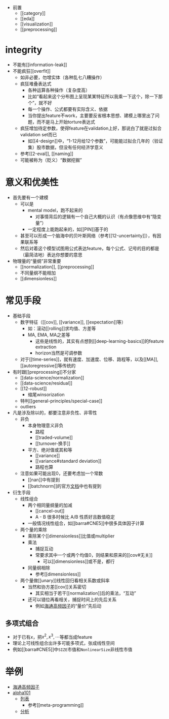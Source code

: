 - 前置
  - [[category]]
  - [[eda]]
  - [[visualization]]
  - [[preprocessing]]
# integrity
- 不能有[[information-leak]]
- 不能疯狂[[overfit]]
  - 如非必要，勿增实体（各种乱七八糟操作）
  - 疯狂堆叠表达式
    - 各种运算各种操作（复杂度高）
    - 比如“看起来这个分布图上呈现某某特征所以我乘一下这个，除一下那个”，就不好
    - 每一个操作、公式都要有实际含义、依据
    - 当你提出feature不work，主要要反省根本思想、建模上哪里出了问题，而不是马上开始torture表达式
  - 疯狂增加待定参数，使得feature在validation上好，那说白了就是过拟合validation set而已
    - 如[[4-design]]中，“1-12月给12个参数”，可能能过拟合几年的（验证集）股市数据，但没有任何经济学意义
  - 参考[[2-eval]], [[naming]]
  - 可能被称为（贬义）“数据挖掘”
# 意义和优美性
- 首先要有一个建模
  - 可以是
    - mental model，跑不起来的
      - 对事情背后的逻辑有一个自己大概的认识（有点像思维中有“隐变量”）
    - 一定程度上能跑起来的，如[[PIN]]基于的
  - 甚至可以形成一个脑海中的贝叶斯网络（参考[[12-uncertainty]]），有因果联系等
  - 然后对着这个模型试图用公式表达feature，每个公式、记号的目的都是（最简洁地）表达你想要的意思
- 物理量的“量纲”非常重要
  - [[normalization]], [[preprocessing]]
  - 不同量纲不能相加
  - [[dimensionless]]
# 常见手段
- 基础手段
  - 数字特征（[[cov]], [[variance]], [[expectation]]等）
    - 如：滚动[[rolling]]求均值、方差等
    - MA, EMA, MA之差等
      - 这些是线性的，其实有点想到[[deep-learning-basics]]的feature extraction
      - horizon当然是可调参数
  - 对于[[time-series]]，就有速度、加速度、位移、路程等，以及[[MA]], [[autoregressive]]等传统的
- 有时跟[[preprocessing]]不分家
  - [[data-science/normalization]]
  - [[data-science/residual]]
  - [[12-robust]]
    - 缩尾winsorization
  - 特判[[general-principles/special-case]]
  - outliers
- 凡是涉及除以的，都要注意非负性、非零性
  - 非负
    - 本身物理意义非负
      - 路程
      - [[traded-volume]]
      - [[turnover-换手]]
    - 平方、绝对值或其和等
      - [[variance]]
      - [[variance#standard deviation]]
      - 路程也算
  - 注意如果可能出现0，还要考虑加一个常数
    - [[nan]]中有提到
    - [[batchnorm]]的官方[文档](https://pytorch.org/docs/stable/generated/torch.nn.BatchNorm2d.html)中也有提到
- 衍生手段
  - 线性组合
    - 两个相同量纲量的加减
      - [[cancel-out]]
      - A - B 很多时候比 A/B 性质好且数值稳定
    - 一般情况线性组合，如[[barra#CNE5]]中很多具体因子计算
  - 两个量的乘除
    - 乘除某个[[dimensionless]]比值或multiplier
    - 乘法
      - 捕捉互动
      - 常要求其中一个或两个均值0，则结果和原来的[[cov#无关]]
        - 可以[[dimensionless]]或不是，都行
    - 同量纲相除
      - 参考[[dimensionless]]
  - 两个量做[[unary]]线性回归看相关系数或斜率
    - 当然和协方差[[cov]]关系密切
      - 其实相当于若干[[normalization]]后的乘法，“互动”
    - 还可以错位再看相关，捕捉时间上的先后关系
      - 例如[海通高频因子](https://www.htsec.com/jfimg/colimg/upload/20181106/32441541468174586.pdf)的“量价”先后动
## 多项式组合
- 对于已有$x$，把$x^2,x^3,\cdots$等都当成feature
- 理论上可线性组合出许多可能多项式，张成线性空间
- 例如[[barra#CNE5]]中`SIZE`市值和`NonlinearSize`非线性市值
# 举例
- [海通高频因子](https://www.htsec.com/jfimg/colimg/upload/20181106/32441541468174586.pdf)
- [alpha101](https://arxiv.org/abs/1601.00991)
  - [列表](https://github.com/wukan1986/expr_codegen/blob/main/examples/alpha101.txt)
    - 参考[[meta-programming]]
  - [分析](https://www.zhihu.com/column/c_1317426644055502848)